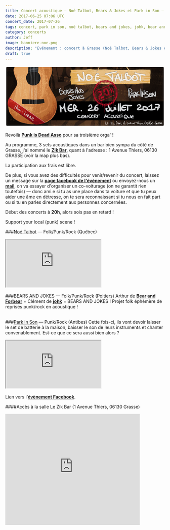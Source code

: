 ```yaml
---
title: Concert acoustique — Noé Talbot, Bears & Jokes et Park in Son — 26 Juillet
date: 2017-06-25 07:06 UTC
concert_date: 2017-07-26
tags: concert, park in son, noé talbot, bears and jokes, johk, bear and forbear, grasse
category: concerts
author: Jeff
image: banniere-noe.png
description: "Événement : concert à Grasse (Noé Talbot, Bears & Jokes et Park in Son) le 26 juillet / prix libre"
draft: true
---
```

[![Bannière concert](2017-06-25-concert-acoustique-noe-talbot-bears-jokes-et-park-in-son-26-juillet/banniere-noe.png)](2017-06-25-concert-acoustique-noe-talbot-bears-jokes-et-park-in-son-26-juillet/affiche-noe.png)

Revoilà [**Punk is Dead Asso**](https://facebook.com/punkisdeadassos) pour sa troisième orga' !

Au programme, 3 sets acoustiques dans un bar bien sympa du côté de Grasse, j'ai nommé le [**Zik Bar**](https://www.facebook.com/zikbarpub/), quant à l'adresse : 1 Avenue Thiers, 06130 GRASSE (voir la map plus bas).

La participation aux frais est libre.

De plus, si vous avez des difficultés pour venir/revenir du concert, laissez un message sur la [**page facebook de l'évènement**](https://www.facebook.com/events/1243089875816844/) ou envoyez-nous un [**mail**](mailto:asso@punkisdead.fr), on va essayer d'organiser un co-voiturage (on ne garantit rien toutefois) — donc ami.e si tu as une place dans ta voiture et que tu peux aider une âme en détresse, on te sera reconnaissant si tu nous en fait part ou si tu en parles directement aux personnes concernées.

Début des concerts à **20h**, alors sois pas en retard !

Support your local (punk) scene !
<br/>

###[Noé Talbot](https://facebook.com/noetalbot) — Folk/Punk/Rock (Québec)
<iframe class='bandcamp-large' src="https://bandcamp.com/EmbeddedPlayer/album=2931563015/size=large/bgcol=333333/linkcol=0f91ff/tracklist=false/artwork=small/transparent=true/" seamless><a href="https://noetalbot.bandcamp.com/album/d-baller-le-pr-sent">Déballer le présent by Noé Talbot</a></iframe>
<br/>

###BEARS AND JOKES — Folk/Punk/Rock (Poitiers)
Arthur de [**Bear and Forbear**](https://www.facebook.com/bearandforbearband/) + Clément de [**johk**](https://www.facebook.com/johkband/) =
BEARS AND JOKES !
Projet folk éphémère de reprises punk/rock en acoustique !
<br/>
<br/>

###[Park in Son](https://facebook.com/parkinsonpunk) — Punk/Rock (Antibes)
Cette fois-ci, ils vont devoir laisser le set de batterie à la maison, baisser le son de leurs instruments et chanter convenablement. Est-ce que ce sera aussi bien alors ?
<iframe class="bandcamp-large" src="https://bandcamp.com/EmbeddedPlayer/album=578129701/size=large/bgcol=333333/linkcol=0f91ff/tracklist=false/artwork=small/transparent=true/" seamless><a href="https://parkinsonpunkrock.bandcamp.com/album/membrax-park-in-son">Membrax / Park in Son by Park in Son</a></iframe>
<br/>

Lien vers l’[**évènement Facebook**](https://www.facebook.com/events/1243089875816844/).


####Accès à la salle
Le Zik Bar (1 Avenue Thiers, 06130 Grasse)

<iframe width="425" height="350" frameborder="0" scrolling="no" marginheight="0" marginwidth="0" src="https://www.openstreetmap.org/export/embed.html?bbox=6.921561062335969%2C43.6606730817632%2C6.923814117908479%2C43.662108975741454&amp;layer=mapnik&amp;marker=43.661391033045035%2C6.922687590122223" class="openstreetmap"></iframe>
